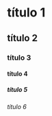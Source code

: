 <html>

<head>
  <title>Tag h</title>
</head>

<body>

  <h1>título 1</h1>
  <h2>título 2</h2>
  <h3>título 3</h3>
  <h4>título 4</h4>
  <h5>título 5</h5>
  <h6>título 6</h6>


  </body>
</html>
